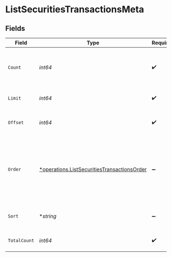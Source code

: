 # ListSecuritiesTransactionsMeta


## Fields

| Field                                                                                                     | Type                                                                                                      | Required                                                                                                  | Description                                                                                               |
| --------------------------------------------------------------------------------------------------------- | --------------------------------------------------------------------------------------------------------- | --------------------------------------------------------------------------------------------------------- | --------------------------------------------------------------------------------------------------------- |
| `Count`                                                                                                   | *int64*                                                                                                   | :heavy_check_mark:                                                                                        | Count of the resources returned in the response.                                                          |
| `Limit`                                                                                                   | *int64*                                                                                                   | :heavy_check_mark:                                                                                        | Total limit of the response.                                                                              |
| `Offset`                                                                                                  | *int64*                                                                                                   | :heavy_check_mark:                                                                                        | Amount of resource to offset in the response.                                                             |
| `Order`                                                                                                   | [*operations.ListSecuritiesTransactionsOrder](../../models/operations/listsecuritiestransactionsorder.md) | :heavy_minus_sign:                                                                                        | The ordering of the response.<br/>* ASC - Ascending order<br/>* DESC - Descending order                   |
| `Sort`                                                                                                    | **string*                                                                                                 | :heavy_minus_sign:                                                                                        | The field that the list is sorted by.                                                                     |
| `TotalCount`                                                                                              | *int64*                                                                                                   | :heavy_check_mark:                                                                                        | Total count of all the resources.                                                                         |